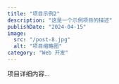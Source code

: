 ```yaml
---
title: "项目示例2"
description: "这是一个示例项目的描述"
publishDate: "2024-04-15"
image:
  src: "/post-8.jpg"
  alt: "项目缩略图"
category: "Web 开发"
---
```


项目详细内容...
